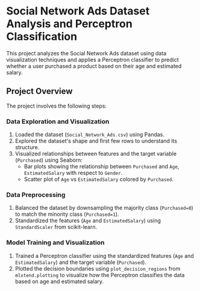 # Social Network Ads Dataset Analysis and Perceptron Classification

This project analyzes the Social Network Ads dataset using data visualization techniques and applies a Perceptron classifier to predict whether a user purchased a product based on their age and estimated salary.

## Project Overview

The project involves the following steps:

### Data Exploration and Visualization

1. Loaded the dataset (`Social_Network_Ads.csv`) using Pandas.
2. Explored the dataset's shape and first few rows to understand its structure.
3. Visualized relationships between features and the target variable (`Purchased`) using Seaborn:
   - Bar plots showing the relationship between `Purchased` and `Age`, `EstimatedSalary` with respect to `Gender`.
   - Scatter plot of `Age` vs `EstimatedSalary` colored by `Purchased`.

### Data Preprocessing

1. Balanced the dataset by downsampling the majority class (`Purchased=0`) to match the minority class (`Purchased=1`).
2. Standardized the features (`Age` and `EstimatedSalary`) using `StandardScaler` from scikit-learn.

### Model Training and Visualization

1. Trained a Perceptron classifier using the standardized features (`Age` and `EstimatedSalary`) and the target variable (`Purchased`).
2. Plotted the decision boundaries using `plot_decision_regions` from `mlxtend.plotting` to visualize how the Perceptron classifies the data based on age and estimated salary.
